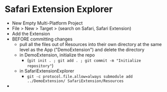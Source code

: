 #  Safari Extension Explorer

- New Empty Multi-Platform Project
- File > New > Target > (search on Safari, Safari Extension)
- Add the Extension
- BEFORE committing changes
    - pull all the files out of Resources into their own directory at the same level as the App ("DemoExtension") and delete the directory
    - in DemoExtension, initialize the repo 
        - (`git init . ; git add . ; git commit -m "Initialize repository"`)
    - in SafariExtensionExplorer
        - `git -c protocol.file.allow=always submodule add ../DemoExtension/ SafariExtension/Resources`
- 

